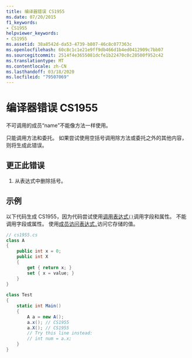 ```yaml
---
title: 编译器错误 CS1955
ms.date: 07/20/2015
f1_keywords:
- CS1955
helpviewer_keywords:
- CS1955
ms.assetid: 38a8542d-da53-4739-b807-46c8c077363c
ms.openlocfilehash: 60c8c1c1e21e9ff9db466d1b4ed0412909c7bb07
ms.sourcegitcommit: 2514f4e3655081dcfe1b22470c0c28500f952c42
ms.translationtype: MT
ms.contentlocale: zh-CN
ms.lasthandoff: 03/18/2020
ms.locfileid: "79507069"
---
```

# <a name="compiler-error-cs1955"></a>编译器错误 CS1955

不可调用的成员“name”不能像方法一样使用。  
  
只能调用方法和委托。 如果尝试使用空括号调用除方法或委托之外的其他内容，则将生成此错误。  
  
## <a name="to-correct-this-error"></a>更正此错误  
  
1. 从表达式中删除括号。  
  
## <a name="example"></a>示例

以下代码生成 CS1955，因为代码尝试使用[调用表达式`()`](../language-reference/operators/member-access-operators.md#invocation-expression-)调用字段和属性。 不能调用字段或属性。 使用[成员访问表达式`.`](../language-reference/operators/member-access-operators.md#member-access-expression-)访问它存储的值。
  
```csharp  
// cs1955.cs  
class A  
{  
    public int x = 0;  
    public int X  
    {  
        get { return x; }  
        set { x = value; }  
    }  
}  
  
class Test  
{  
    static int Main()  
    {  
        A a = new A();  
        a.x(); // CS1955  
        a.X(); // CS1955  
        // Try this line instead:  
        // int num = a.x;  
    }  
}  
```
